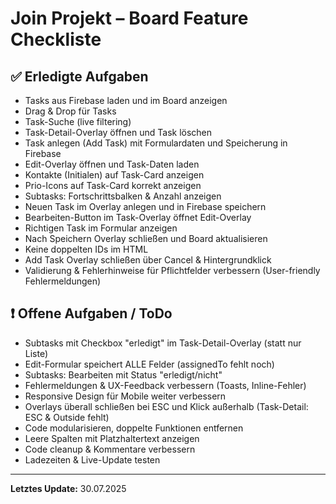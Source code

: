 # Join Projekt – Board Feature Checkliste

## ✅ Erledigte Aufgaben
- Tasks aus Firebase laden und im Board anzeigen
- Drag & Drop für Tasks
- Task-Suche (live filtering)
- Task-Detail-Overlay öffnen und Task löschen
- Task anlegen (Add Task) mit Formulardaten und Speicherung in Firebase
- Edit-Overlay öffnen und Task-Daten laden
- Kontakte (Initialen) auf Task-Card anzeigen
- Prio-Icons auf Task-Card korrekt anzeigen
- Subtasks: Fortschrittsbalken & Anzahl anzeigen
- Neuen Task im Overlay anlegen und in Firebase speichern
- Bearbeiten-Button im Task-Overlay öffnet Edit-Overlay
- Richtigen Task im Formular anzeigen
- Nach Speichern Overlay schließen und Board aktualisieren
- Keine doppelten IDs im HTML
- Add Task Overlay schließen über Cancel & Hintergrundklick
- Validierung & Fehlerhinweise für Pflichtfelder verbessern (User-friendly Fehlermeldungen)

## ❗ Offene Aufgaben / ToDo

- Subtasks mit Checkbox "erledigt" im Task-Detail-Overlay (statt nur Liste)
- Edit-Formular speichert ALLE Felder (assignedTo fehlt noch)
- Subtasks: Bearbeiten mit Status "erledigt/nicht"
- Fehlermeldungen & UX-Feedback verbessern (Toasts, Inline-Fehler)
- Responsive Design für Mobile weiter verbessern
- Overlays überall schließen bei ESC und Klick außerhalb (Task-Detail: ESC & Outside fehlt)
- Code modularisieren, doppelte Funktionen entfernen
- Leere Spalten mit Platzhaltertext anzeigen
- Code cleanup & Kommentare verbessern
- Ladezeiten & Live-Update testen

---

**Letztes Update:** 30.07.2025
